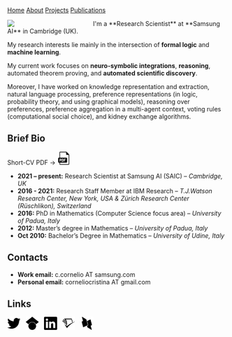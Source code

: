 <a href="{{ site.github.repository_url }}" class="btn">Home</a>
        <a href="{{ site.github.repository_url }}" class="btn">About</a>
      <a href="{{ site.github.repository_url }}" class="btn">Projects</a>
      <a href="{{ site.github.repository_url }}" class="btn">Publications</a>
      
<img align="left" src="figures/me.png" width="33%" style="margin-right:30px">
I'm a **Research Scientist** at **Samsung AI** in Cambridge (UK).

My research interests lie mainly in the intersection of **formal logic** and **machine learning**.

My current work focuses on **neuro-symbolic integrations**, **reasoning**, automated theorem proving, and **automated scientific discovery**.

Moreover, I have worked on knowledge representation and extraction, natural language processing, preference representations (in logic, probability theory, and using graphical models), reasoning over preferences, preference aggregation in a multi-agent context, voting rules (computational social choice), and kidney exchange algorithms. 
<br clear="left"/>

## Brief Bio 

Short-CV PDF &rarr; [<img height="30" width="30" src="figures/pdf.svg" />](documents/cv_short.pdf)

* **2021 – present:** Research Scientist at Samsung AI (SAIC) – *Cambridge, UK*
* **2016 - 2021:** Research Staff Member at IBM Research – *T.J.Watson Research Center, New York, USA & Zürich Research Center (Rüschlikon), Switzerland*
* **2016:** PhD in Mathematics (Computer Science focus area) – *University of Padua, Italy*
* **2012:** Master’s degree in Mathematics – *University of Padua, Italy*
* **Oct 2010:** Bachelor’s Degree in Mathematics – *University of Udine, Italy*


## Contacts
* **Work email:** c.cornelio AT samsung.com
* **Personal email:** corneliocristina AT gmail.com

## Links
[<img height="30" width="30" src="figures/twitter.svg" />](https://twitter.com/Cristina__C) &nbsp;
[<img height="30" width="30" src="figures/googlescholar.svg" />](https://scholar.google.com/citations?user=EP9lmrcAAAAJ&hl=en) &nbsp;
[<img height="30" width="30" src="figures/linkedin.svg" />](https://www.linkedin.com/in/cristina-cornelio-545a8a36/en-us) &nbsp;
[<img height="30" width="30" src="figures/semanticscholar.svg" />](https://www.semanticscholar.org/author/Cristina-Cornelio/2470518) &nbsp;
[<img height="30" width="30" src="figures/dblp.svg" />](https://dblp.uni-trier.de/pid/137/3340.html)
